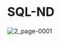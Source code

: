# SQL-ND
![2_page-0001](https://github.com/user-attachments/assets/02c8ca3f-7d4d-4e11-89b3-7a8152c29268)

